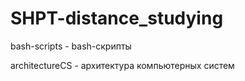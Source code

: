 # SHPT-distance_studying

bash-scripts - bash-скрипты 

architectureCS - архитектура компьютерных систем
